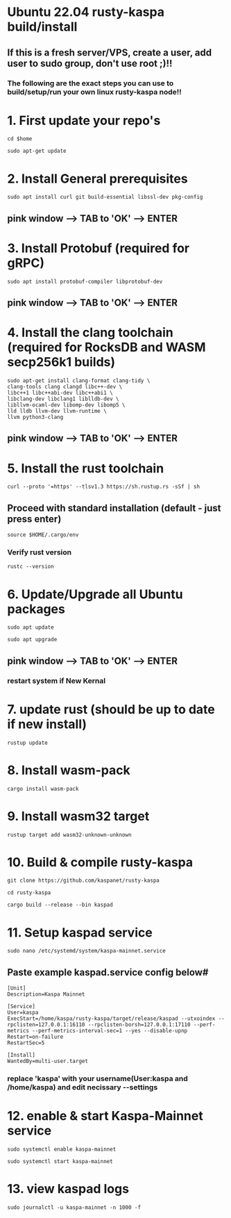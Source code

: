 # Ubuntu 22.04 rusty-kaspa build/install 
## If this is a fresh server/VPS, create a user, add user to sudo group, don't use root ;)!!
### The following are the exact steps you can use to build/setup/run your own linux rusty-kaspa node!!

# 1. First update your repo's
```
cd $home
```
```
sudo apt-get update
```
# 2. Install General prerequisites
```
sudo apt install curl git build-essential libssl-dev pkg-config
```
## pink window --> TAB to 'OK' --> ENTER

# 3. Install Protobuf (required for gRPC)
```
sudo apt install protobuf-compiler libprotobuf-dev
```
## pink window --> TAB to 'OK' --> ENTER

# 4. Install the clang toolchain (required for RocksDB and WASM secp256k1 builds)
```
sudo apt-get install clang-format clang-tidy \
clang-tools clang clangd libc++-dev \
libc++1 libc++abi-dev libc++abi1 \
libclang-dev libclang1 liblldb-dev \
libllvm-ocaml-dev libomp-dev libomp5 \
lld lldb llvm-dev llvm-runtime \
llvm python3-clang
```
## pink window --> TAB to 'OK' --> ENTER

# 5. Install the rust toolchain
```
curl --proto '=https' --tlsv1.3 https://sh.rustup.rs -sSf | sh
```
## Proceed with standard installation (default - just press enter)
```
source $HOME/.cargo/env
```
### Verify rust version
```
rustc --version
```

# 6. Update/Upgrade all Ubuntu packages
```
sudo apt update
```
```
sudo apt upgrade
```
## pink window --> TAB to 'OK' --> ENTER
### restart system if New Kernal

# 7. update rust (should be up to date if new install)
```
rustup update
```

# 8. Install wasm-pack
```
cargo install wasm-pack
```

# 9. Install wasm32 target
```
rustup target add wasm32-unknown-unknown
```

# 10. Build & compile rusty-kaspa
```
git clone https://github.com/kaspanet/rusty-kaspa
```
```
cd rusty-kaspa
```
```
cargo build --release --bin kaspad
```
# 11. Setup kaspad service
```
sudo nano /etc/systemd/system/kaspa-mainnet.service
```

## Paste example kaspad.service config below#
```
[Unit]
Description=Kaspa Mainnet

[Service]
User=kaspa
ExecStart=/home/kaspa/rusty-kaspa/target/release/kaspad --utxoindex --rpclisten=127.0.0.1:16110 --rpclisten-borsh=127.0.0.1:17110 --perf-metrics --perf-metrics-interval-sec=1 --yes --disable-upnp
Restart=on-failure
RestartSec=5

[Install]
WantedBy=multi-user.target
```
### replace 'kaspa' with your username(User:kaspa and /home/kaspa) and edit necissary --settings 

# 12. enable & start Kaspa-Mainnet service
```
sudo systemctl enable kaspa-mainnet
```
```
sudo systemctl start kaspa-mainnet
```
# 13. view kaspad logs
```
sudo journalctl -u kaspa-mainnet -n 1000 -f
```
